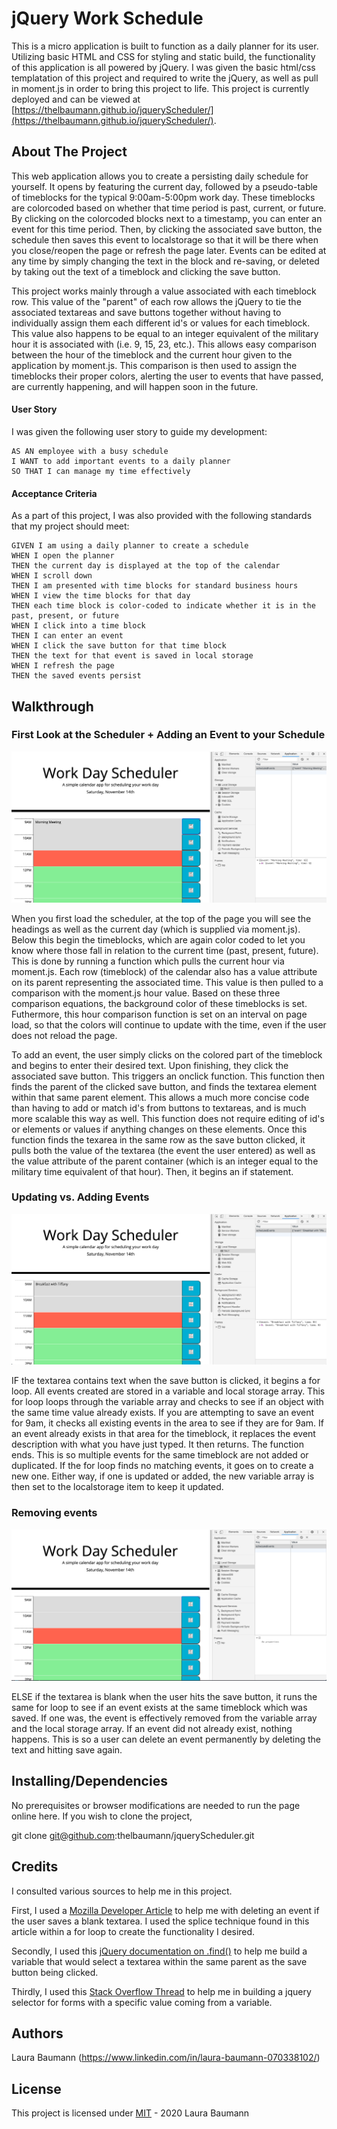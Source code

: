 # jQuery Work Schedule

This is a micro application is built to function as a daily planner for its user. Utilizing basic HTML and CSS for styling and static build, the functionality of this application is all powered by jQuery. I was given the basic html/css templatation of this project and required to write the jQuery, as well as pull in moment.js in order to bring this project to life. This project is currently deployed and can be viewed at [https://thelbaumann.github.io/jqueryScheduler/](https://thelbaumann.github.io/jqueryScheduler/).


## About The Project

This web application allows you to create a persisting daily schedule for yourself. It opens by featuring the current day, followed by a pseudo-table of timeblocks for the typical 9:00am-5:00pm work day. These timeblocks are colorcoded based on whether that time period is past, current, or future. By clicking on the colorcoded blocks next to a timestamp, you can enter an event for this time period. Then, by clicking the associated save button, the schedule then saves this event to localstorage so that it will be there when you close/reopen the page or refresh the page later. Events can be edited at any time by simply changing the text in the block and re-saving, or deleted by taking out the text of a timeblock and clicking the save button. 

This project works mainly through a value associated with each timeblock row. This value of the "parent" of each row allows the jQuery to tie the associated textareas and save buttons together without having to individually assign them each different id's or values for each timeblock. This value also happens to be equal to an integer equivalent of the military hour it is associated with (i.e. 9, 15, 23, etc.). This allows easy comparison between the hour of the timeblock and the current hour given to the application by moment.js. This comparison is then used to assign the timeblocks their proper colors, alerting the user to events that have passed, are currently happening, and will happen soon in the future. 

#### User Story
I was given the following user story to guide my development:

```
AS AN employee with a busy schedule
I WANT to add important events to a daily planner
SO THAT I can manage my time effectively
```

#### Acceptance Criteria
As a part of this project, I was also provided with the following standards that my project should meet:

```
GIVEN I am using a daily planner to create a schedule
WHEN I open the planner
THEN the current day is displayed at the top of the calendar
WHEN I scroll down
THEN I am presented with time blocks for standard business hours
WHEN I view the time blocks for that day
THEN each time block is color-coded to indicate whether it is in the past, present, or future
WHEN I click into a time block
THEN I can enter an event
WHEN I click the save button for that time block
THEN the text for that event is saved in local storage
WHEN I refresh the page
THEN the saved events persist
```

## Walkthrough

### First Look at the Scheduler + Adding an Event to your Schedule
![image of setting event on scheduler](https://github.com/thelbaumann/jqueryScheduler/blob/main/Assets/set_event.png)

When you first load the scheduler, at the top of the page you will see the headings as well as the current day (which is supplied via moment.js). Below this begin the timeblocks, which are again color coded to let you know where those fall in relation to the current time (past, present, future). This is done by running a function which pulls the current hour via moment.js. Each row (timeblock) of the calendar also has a value attribute on its parent representing the associated time. This value is then pulled to a comparison with the moment.js hour value. Based on these three comparison equations, the background color of these timeblocks is set. Futhermore, this hour comparison function is set on an interval on page load, so that the colors will continue to update with the time, even if the user does not reload the page.

To add an event, the user simply clicks on the colored part of the timeblock and begins to enter their desired text. Upon finishing, they click the associated save button. This triggers an onclick function. This function then finds the parent of the clicked save button, and finds the textarea element within that same parent element. This allows a much more concise code than having to add or match id's from buttons to textareas, and is much more scalable this way as well. This function does not require editing of id's or elements or values if anything changes on these elements. Once this function finds the texarea in the same row as the save button clicked, it pulls both the value of the textarea (the event the user entered) as well as the value attribute of the parent container (which is an integer equal to the military time equivalent of that hour). Then, it begins an if statement.

### Updating vs. Adding Events
![image of updating event text on scheduler](https://github.com/thelbaumann/jqueryScheduler/blob/main/Assets/event_change.png)

IF the textarea contains text when the save button is clicked, it begins a for loop. All events created are stored in a variable and local storage array. This for loop loops through the variable array and checks to see if an object with the same time value already exists. If you are attempting to save an event for 9am, it checks all existing events in the area to see if they are for 9am. If an event already exists in that area for the timeblock, it replaces the event description with what you have just typed. It then returns. The function ends. This is so multiple events for the same timeblock are not added or duplicated. If the for loop finds no matching events, it goes on to create a new one. Either way, if one is updated or added, the new variable array is then set to the localstorage item to keep it updated.


### Removing events
![image of deleting event from scheduler](https://github.com/thelbaumann/jqueryScheduler/blob/main/Assets/remove_event.png)

ELSE if the textarea is blank when the user hits the save button, it runs the same for loop to see if an event exists at the same timeblock which was saved. If one was, the event is effectively removed from the variable array and the local storage array. If an event did not already exist, nothing happens. This is so a user can delete an event permanently by deleting the text and hitting save again.


## Installing/Dependencies
No prerequisites or browser modifications are needed to run the page online here.
If you wish to clone the project,

git clone git@github.com:thelbaumann/jqueryScheduler.git

## Credits
I consulted various sources to help me in this project.

First, I used a [Mozilla Developer Article](https://developer.mozilla.org/en-US/docs/Web/JavaScript/Reference/Global_Objects/Array/splice) to help me with deleting an event if the user saves a blank textarea. I used the splice technique found in this article within a for loop to create the functionality I desired.

Secondly, I used this [jQuery documentation on .find()](https://api.jquery.com/find/) to help me build a variable that would select a textarea within the same parent as the save button being clicked.

Thirdly, I used this [Stack Overflow Thread](https://stackoverflow.com/questions/4387319/how-to-select-specific-form-element-in-jquery) to help me in building a jquery selector for forms with a specific value coming from a variable.

## Authors
Laura Baumann (https://www.linkedin.com/in/laura-baumann-070338102/)

## License
This project is licensed under [MIT](LICENSE) - 2020 Laura Baumann
